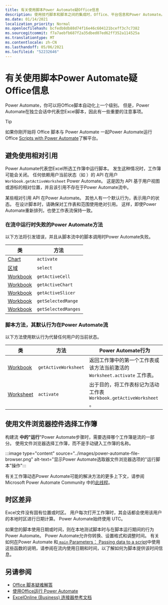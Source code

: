 ```yaml
---
title: 有关使用脚本Power Automate疑Office信息
description: 使用技巧脚本和脚本之间的集成时，Office、平台信息和Power Automate。
ms.date: 01/14/2021
localization_priority: Normal
ms.openlocfilehash: bcfedb8db88d74f16e46c604121bceff3c7c7382
ms.sourcegitcommit: f7a7aebfb687f2a35dbed07ed62ff352a114525a
ms.translationtype: MT
ms.contentlocale: zh-CN
ms.lasthandoff: 05/06/2021
ms.locfileid: "52232646"
---
```

# <a name="troubleshooting-information-for-power-automate-with-office-scripts"></a>有关使用脚本Power Automate疑Office信息

Power Automate，你可以将Office脚本自动化上一个级别。 但是，Power Automate在独立会话中代表您Excel脚本，因此有一些重要的注意事项。

> [!TIP]
> 如果你刚开始将 Office 脚本与 Power Automate 一起Power Automate运行 Office [Scripts with Power Automate](../develop/power-automate-integration.md)了解平台。

## <a name="avoid-using-relative-references"></a>避免使用相对引用

Power Automate代表您Excel所选工作簿中运行脚本。 发生这种情况时，工作簿可能会关闭。 任何依赖用户当前状态（如 ）的 API 在用户 `Workbook.getActiveWorksheet` Power Automate。 这是因为 API 基于用户视图或游标的相对位置，并且该引用不存在于Power Automate流中。

某些相对引用 API 在Power Automate。 其他人有一个默认行为，表示用户的状态。 在设计脚本时，请确保对工作表和范围使用绝对引用。 这样，即使Power Automate重新排列，也使工作表流保持一致。

### <a name="script-methods-that-fail-when-run-power-automate-flows"></a>在流中运行时失败的Power Automate方法

以下方法将引发错误，并且从脚本流中的脚本调用时Power Automate失败。

| 类 | 方法 |
|--|--|
| [Chart](/javascript/api/office-scripts/excelscript/excelscript.chart) | `activate` |
| [区域](/javascript/api/office-scripts/excelscript/excelscript.range) | `select` |
| [Workbook](/javascript/api/office-scripts/excelscript/excelscript.workbook) | `getActiveCell` |
| [Workbook](/javascript/api/office-scripts/excelscript/excelscript.workbook) | `getActiveChart` |
| [Workbook](/javascript/api/office-scripts/excelscript/excelscript.workbook) | `getActiveSlicer` |
| [Workbook](/javascript/api/office-scripts/excelscript/excelscript.workbook) | `getSelectedRange` |
| [Workbook](/javascript/api/office-scripts/excelscript/excelscript.workbook) | `getSelectedRanges` |

### <a name="script-methods-with-a-default-behavior-in-power-automate-flows"></a>脚本方法，其默认行为在Power Automate流

以下方法使用默认行为代替任何用户的当前状态。

| 类 | 方法 | Power Automate行为 |
|--|--|--|
| [Workbook](/javascript/api/office-scripts/excelscript/excelscript.workbook) | `getActiveWorksheet` | 返回工作簿中的第一个工作表或该方法当前激活的 `Worksheet.activate` 工作表。 |
| [Worksheet](/javascript/api/office-scripts/excelscript/excelscript.worksheet) | `activate` | 出于目的，将工作表标记为活动工作表 `Workbook.getActiveWorksheet` 。 |

## <a name="select-workbooks-with-the-file-browser-control"></a>使用文件浏览器控件选择工作簿

构建流 **中的"运行**"Power Automate步骤时，需要选择哪个工作簿是流的一部分。 使用文件浏览器选择工作簿，而不是手动键入工作簿的名称。

:::image type="content" source="../images/power-automate-file-browser.png" alt-text="显示Power Automate选取器文件浏览器选项的&quot;运行脚本&quot;操作":::

有关工作簿动态Power Automate可能的解决方法的更多上下文，请参阅 Microsoft Power Automate Community 中的[此线程](https://powerusers.microsoft.com/t5/Power-Automate-Ideas/Allow-for-dynamic-quot-file-quot-value-for-excel-quot-get-a-row/idi-p/103091#)。

## <a name="time-zone-differences"></a>时区差异

Excel文件没有固有位置或时区。 用户每次打开工作簿时，其会话都会使用该用户的本地时区进行日期计算。 Power Automate始终使用 UTC。

如果您的脚本使用日期或时间，则在本地测试脚本时与在脚本运行期间的行为Power Automate。 Power Automate允许你转换、设置格式和调整时间。 有关如何[在](https://flow.microsoft.com/blog/working-with-dates-and-times/)Power Automate 和[ `main` Parameters： Passing data to a script](../develop/power-automate-integration.md#main-parameters-passing-data-to-a-script)中使用这些函数的说明，请参阅在流内使用日期和时间，以了解如何为脚本提供该时间信息。

## <a name="see-also"></a>另请参阅

- [Office 脚本疑难解答](troubleshooting.md)
- [使用Office运行 Power Automate](../develop/power-automate-integration.md)
- [ExcelOnline (Business) 连接器参考文档](/connectors/excelonlinebusiness/)
